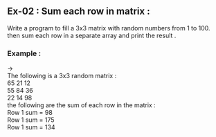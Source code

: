 ## Ex-02 : Sum each row in matrix :  
Write a program to fill a 3x3 matrix with random numbers from 1 to 100.  
then sum each row in a separate array and print the result .  
### Example :  
->  
The following is a 3x3 random matrix  :  
65 21 12  
55 84 36  
22 14 98  
the following are the sum of each row in the matrix :  
Row 1 sum  = 98  
Row 1 sum  = 175  
Row 1 sum  = 134  

